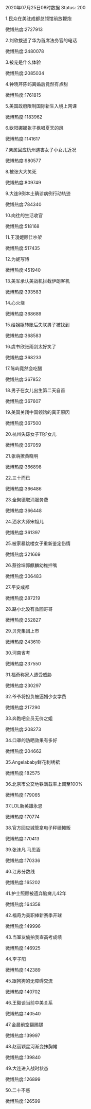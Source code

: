 2020年07月25日08时数据
Status: 200

1.民众在美驻成都总领馆前放鞭炮

微博热度:2727913

2.刘欣拨通了华为首席法务官的电话

微博热度:2480078

3.被宠是什么体验

微博热度:2085034

4.钟晓芹陈屿离婚后竟然有点甜

微博热度:1761815

5.美国政府限制国际新生入境上网课

微博热度:1183962

6.欧阳娜娜张子枫唱夏天的风

微博热度:1141617

7.亲属回应杭州遇害女子小女儿近况

微博热度:980577

8.被张大大笑死

微博热度:809749

9.大连9例本土确诊病例行动轨迹

微博热度:784340

10.向往的生活收官

微博热度:518168

11.王漫妮顾佳吵架

微博热度:517435

12.为妮写诗

微博热度:451940

13.美军承认美战机拦截伊朗客机

微博热度:393583

14.心火烧

微博热度:368689

15.给姐姐转账后失联男子被找到

微博热度:368583

16.虞书欣张雨剑太好笑了

微博热度:368233

17.陈屿竟然会吃醋

微博热度:367852

18.男子在女儿出生第二天自首

微博热度:367607

19.美国关闭中国领馆的真正原因

微博热度:367500

20.杭州失踪女子11岁女儿

微博热度:367059

21.张萌撩黄晓明

微博热度:366898

22.三十而已

微博热度:366486

23.全聚德取消服务费

微博热度:366448

24.洒水大师宋祖儿

微博热度:361397

25.被家暴跳楼女子重新鉴定伤情

微博热度:321669

26.蔡徐坤郭麒麟幼稚拌嘴

微博热度:306483

27.平安成都

微博热度:287219

28.路小北没有救回哥哥

微博热度:252827

29.贝壳集团上市

微博热度:243610

30.河南省考

微博热度:237550

31.福奇称家人遭受威胁

微博热度:230297

32.爷爷将担负被逼婚少女学费

微博热度:217290

33.奔跑吧全员无价之姐

微博热度:208273

34.口罩的防晒效果有多好

微博热度:204662

35.Angelababy鲜花刺绣裙

微博热度:182575

36.北京市公交地铁满载率上调至100%

微博热度:179065

37.LOL新英雄永恩

微博热度:170774

38.官方回应城管拿电子秤砸摊贩

微博热度:170413

39.张沫凡 马思涵

微博热度:170336

40.江苏分数线

微博热度:165202

41.护士照顾被遗弃脑瘫儿42年

微博热度:164358

42.福奇为美职棒新赛季开球

微博热度:149996

43.当室友偷拍我查高考成绩

微博热度:146925

44.李子阳

微博热度:142389

45.跟狗狗的无障碍交流

微博热度:140702

46.王毅谈当前中美关系

微博热度:140540

47.金晨前空翻踢腿

微博热度:139997

48.赵丽颖星河渐变抹胸裙

微博热度:139840

49.大连进入战时状态

微博热度:126899

50.二十不惑

微博热度:126599

